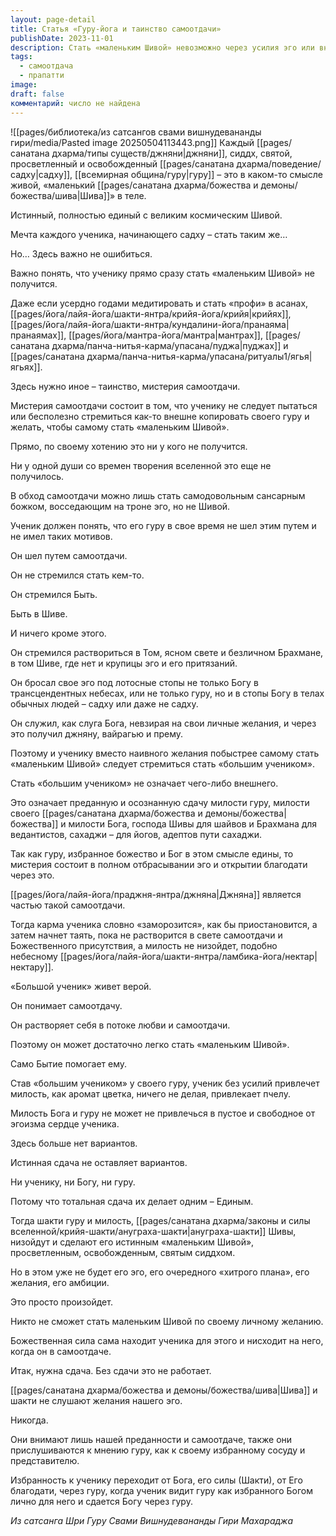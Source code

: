 ```yaml
---
layout: page-detail
title: Статья «Гуру-йога и таинство самоотдачи»
publishDate: 2023-11-01
description: Стать «маленьким Шивой» невозможно через усилия эго или внешнее подражание – только через мистерию самоотдачи, преданность и полную сдачу милости гуру и Божественного. Истинный путь – стать «большим учеником», растворяя эго в потоке любви и веры, что привлекает милость и ведет к просветлению. Только тотальная сдача делает ученика единым с гуру, Богом и шакти, и тогда просветление происходит естественно, без амбиций и личных желаний.
tags:
  - самоотдача
  - прапатти
image: 
draft: false
комментарий: число не найдена
---
```

![[pages/библиотека/из сатсангов свами вишнудевананды гири/media/Pasted image 20250504113443.png]] 
 Каждый [[pages/санатана дхарма/типы существ/джняни|джняни]], сиддх, святой, просветленный и освобожденный [[pages/санатана дхарма/поведение/садху|садху]], [[всемирная община/гуру|гуру]] – это в каком-то смысле живой, «маленький [[pages/санатана дхарма/божества и демоны/божества/шива|Шива]]» в теле.

 Истинный, полностью единый с великим космическим Шивой.

 Мечта каждого ученика, начинающего садху – стать таким же…

 Но… Здесь важно не ошибиться.

 Важно понять, что ученику прямо сразу стать «маленьким Шивой» не получится.

 Даже если усердно годами медитировать и стать «профи» в асанах, [[pages/йога/лайя-йога/шакти-янтра/крийя-йога/крийя|крийях]], [[pages/йога/лайя-йога/шакти-янтра/кундалини-йога/пранаяма|пранаямах]], [[pages/йога/мантра-йога/мантра|мантрах]], [[pages/санатана дхарма/панча-нитья-карма/упасана/пуджа|пуджах]] и [[pages/санатана дхарма/панча-нитья-карма/упасана/ритуалы1/ягья|ягьях]].

 Здесь нужно иное – таинство, мистерия самоотдачи.

 Мистерия самоотдачи состоит в том, что ученику не следует пытаться или бесполезно стремиться как-то внешне копировать своего гуру и желать, чтобы самому стать «маленьким Шивой».

 Прямо, по своему хотению это ни у кого не получится.

 Ни у одной души со времен творения вселенной это еще не получилось.

 В обход самоотдачи можно лишь стать самодовольным сансарным божком, восседающим на троне эго, но не Шивой.

 Ученик должен понять, что его гуру в свое время не шел этим путем и не имел таких мотивов.

 Он шел путем самоотдачи.

 Он не стремился стать кем-то.

 Он стремился Быть.

 Быть в Шиве.

 И ничего кроме этого.

 Он стремился раствориться в Том, ясном свете и безличном Брахмане, в том Шиве, где нет и крупицы эго и его притязаний.

 Он бросал свое эго под лотосные стопы не только Богу в трансцендентных небесах, или не только гуру, но и в стопы Богу в телах обычных людей – садху или даже не садху.

 Он служил, как слуга Бога, невзирая на свои личные желания, и через это получил джняну, вайрагью и прему.

 Поэтому и ученику вместо наивного желания побыстрее самому стать «маленьким Шивой» следует стремиться стать «большим учеником».

 Стать «большим учеником» не означает чего-либо внешнего.

 Это означает преданную и осознанную сдачу милости гуру, милости своего [[pages/санатана дхарма/божества и демоны/божества|божества]] и милости Бога, господа Шивы для шайвов и Брахмана для ведантистов, сахаджи – для йогов, адептов пути сахаджи.

 Так как гуру, избранное божество и Бог в этом смысле едины, то мистерия состоит в полном отбрасывании эго и открытии благодати через это.

 [[pages/йога/лайя-йога/праджня-янтра/джняна|Джняна]] является частью такой самоотдачи.

 Тогда карма ученика словно «заморозится», как бы приостановится, а затем начнет таять, пока не растворится в свете самоотдачи и Божественного присутствия, а милость не низойдет, подобно небесному [[pages/йога/лайя-йога/шакти-янтра/ламбика-йога/нектар|нектару]].

 «Большой ученик» живет верой.

 Он понимает самоотдачу.

 Он растворяет себя в потоке любви и самоотдачи.

 Поэтому он может достаточно легко стать «маленьким Шивой».

 Само Бытие помогает ему.

 Став «большим учеником» у своего гуру, ученик без усилий привлечет милость, как аромат цветка, ничего не делая, привлекает пчелу.

 Милость Бога и гуру не может не привлечься в пустое и свободное от эгоизма сердце ученика.

 Здесь больше нет вариантов.

 Истинная сдача не оставляет вариантов.

 Ни ученику, ни Богу, ни гуру.

 Потому что тотальная сдача их делает одним – Единым.

 Тогда шакти гуру и милость, [[pages/санатана дхарма/законы и силы вселенной/крийя-шакти/ануграха-шакти|ануграха-шакти]] Шивы, низойдут и сделают его истинным «маленьким Шивой», просветленным, освобожденным, святым сиддхом.

 Но в этом уже не будет его эго, его очередного «хитрого плана», его желания, его амбиции.

 Это просто произойдет.

 Никто не сможет стать маленьким Шивой по своему личному желанию.

 Божественная сила сама находит ученика для этого и нисходит на него, когда он в самоотдаче.

 Итак, нужна сдача. Без сдачи это не работает.

 [[pages/санатана дхарма/божества и демоны/божества/шива|Шива]] и шакти не слушают желания нашего эго.

 Никогда.

 Они внимают лишь нашей преданности и самоотдаче, также они прислушиваются к мнению гуру, как к своему избранному сосуду и представителю.

 Избранность к ученику переходит от Бога, его силы (Шакти), от Его благодати, через гуру, когда ученик видит гуру как избранного Богом лично для него и сдается Богу через гуру.

*Из сатсанга Шри Гуру Свами Вишнудевананды Гири Махараджа*
